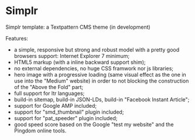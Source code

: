 # Simplr
Simplr template: a Textpattern CMS theme (in development)

Features:

* a simple, responsive but strong and robust model with a pretty good browsers support: Internet Explorer 7 minimum;
* HTML5 markup (with a inline backward support shim);
* no external dependencies, no huge CSS framwork nor js libraries;
* hero image with a progressive loading (same visual effect as the one in use into the "Medium" website) in order to not blocking the construction of the "Above the Fold" part;
* full support for ltr languages;
* build-in sitemap, build-in JSON-LDs, build-in "Facebook Instant Article";
* support for Google AMP included;
* support for "smd_thumbnail" plugin included;
* support for "pat_speeder" plugin included;
* good speed score based on the Google "test my website" and the Pingdom online tools.
